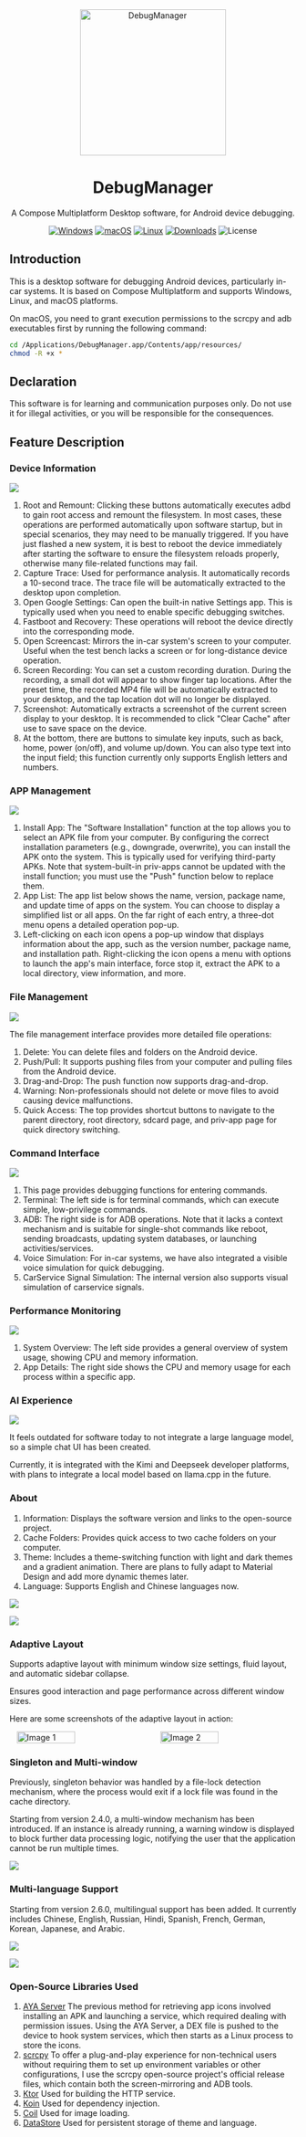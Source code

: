 <div align="center">
    <img src="./launcher/logo.png" width="256" alt="DebugManager">
</div>

<h1 align="center">DebugManager</h1>

<div align="center">

A Compose Multiplatform Desktop software, for Android device debugging.

[![Windows][windows-image]][release-url]
[![macOS][mac-image]][release-url]
[![Linux][linux-image]][release-url]
[![Downloads][download-image]][release-url]
![License][license-image]

</div>

[windows-image]: https://img.shields.io/badge/-Windows-blue?style=flat-square&logo=windows

[mac-image]: https://img.shields.io/badge/-macOS-black?style=flat-square&logo=apple

[linux-image]: https://img.shields.io/badge/-Linux-yellow?style=flat-square&logo=linux

[download-image]: https://img.shields.io/github/downloads/stepheneasyshot/debugmanager/total?style=flat-square

[release-url]: https://github.com/stepheneasyshot/debugmanager/releases

[license-image]: https://img.shields.io/github/license/stepheneasyshot/debugmanager?style=flat-square

## Introduction
This is a desktop software for debugging Android devices, particularly in-car systems. It is based on Compose Multiplatform and supports Windows, Linux, and macOS platforms.

On macOS, you need to grant execution permissions to the scrcpy and adb executables first by running the following command:

```bash
cd /Applications/DebugManager.app/Contents/app/resources/
chmod -R +x *
```

## Declaration
This software is for learning and communication purposes only. Do not use it for illegal activities, or you will be responsible for the consequences.

## Feature Description

### Device Information

![](/screenshots/blogs_dark_deviceinfo.png)

1. Root and Remount: Clicking these buttons automatically executes adbd to gain root access and remount the filesystem. In most cases, these operations are performed automatically upon software startup, but in special scenarios, they may need to be manually triggered. If you have just flashed a new system, it is best to reboot the device immediately after starting the software to ensure the filesystem reloads properly, otherwise many file-related functions may fail.
2. Capture Trace: Used for performance analysis. It automatically records a 10-second trace. The trace file will be automatically extracted to the desktop upon completion.
3. Open Google Settings: Can open the built-in native Settings app. This is typically used when you need to enable specific debugging switches.
4. Fastboot and Recovery: These operations will reboot the device directly into the corresponding mode.
5. Open Screencast: Mirrors the in-car system's screen to your computer. Useful when the test bench lacks a screen or for long-distance device operation.
6. Screen Recording: You can set a custom recording duration. During the recording, a small dot will appear to show finger tap locations. After the preset time, the recorded MP4 file will be automatically extracted to your desktop, and the tap location dot will no longer be displayed.
7. Screenshot: Automatically extracts a screenshot of the current screen display to your desktop. It is recommended to click "Clear Cache" after use to save space on the device.
8. At the bottom, there are buttons to simulate key inputs, such as back, home, power (on/off), and volume up/down. You can also type text into the input field; this function currently only supports English letters and numbers.

### APP Management

![](/screenshots/blogs_cmp_appmanage.png)

1. Install App: The "Software Installation" function at the top allows you to select an APK file from your computer. By configuring the correct installation parameters (e.g., downgrade, overwrite), you can install the APK onto the system. This is typically used for verifying third-party APKs. Note that system-built-in priv-apps cannot be updated with the install function; you must use the "Push" function below to replace them.
2. App List: The app list below shows the name, version, package name, and update time of apps on the system. You can choose to display a simplified list or all apps. On the far right of each entry, a three-dot menu opens a detailed operation pop-up.
3. Left-clicking on each icon opens a pop-up window that displays information about the app, such as the version number, package name, and installation path. Right-clicking the icon opens a menu with options to launch the app's main interface, force stop it, extract the APK to a local directory, view information, and more.

### File Management

![](/screenshots/blogs_cmp_filemanage.png)

The file management interface provides more detailed file operations:

1. Delete: You can delete files and folders on the Android device.
2. Push/Pull: It supports pushing files from your computer and pulling files from the Android device.
3. Drag-and-Drop: The push function now supports drag-and-drop.
4. Warning: Non-professionals should not delete or move files to avoid causing device malfunctions.
5. Quick Access: The top provides shortcut buttons to navigate to the parent directory, root directory, sdcard page, and priv-app page for quick directory switching.

### Command Interface

![](/screenshots/blogs_cmp_command_page.png)

1. This page provides debugging functions for entering commands.
2. Terminal: The left side is for terminal commands, which can execute simple, low-privilege commands.
3. ADB: The right side is for ADB operations. Note that it lacks a context mechanism and is suitable for single-shot commands like reboot, sending broadcasts, updating system databases, or launching activities/services.
4. Voice Simulation: For in-car systems, we have also integrated a visible voice simulation for quick debugging.
5. CarService Signal Simulation: The internal version also supports visual simulation of carservice signals.

### Performance Monitoring

![](/screenshots/blogs_dark_performance.png)

1. System Overview: The left side provides a general overview of system usage, showing CPU and memory information.
2. App Details: The right side shows the CPU and memory usage for each process within a specific app.

### AI Experience

![](/screenshots/blogs_cmp_debugmanager_ai_model.png)

It feels outdated for software today to not integrate a large language model, so a simple chat UI has been created.

Currently, it is integrated with the Kimi and Deepseek developer platforms, with plans to integrate a local model based on llama.cpp in the future.

### About

1. Information: Displays the software version and links to the open-source project.
2. Cache Folders: Provides quick access to two cache folders on your computer.
3. Theme: Includes a theme-switching function with light and dark themes and a gradient animation. There are plans to fully adapt to Material Design and add more dynamic themes later.
4. Language: Supports English and Chinese languages now.

![](/screenshots/blogs_dark_about.png)

![](/screenshots/blogs_light_about.png)

### Adaptive Layout

Supports adaptive layout with minimum window size settings, fluid layout, and automatic sidebar collapse.

Ensures good interaction and page performance across different window sizes.

Here are some screenshots of the adaptive layout in action:

<div style="display: flex; justify-content: center;">
  <img src="/screenshots/blogs_cmp_debugmanager_file_narrow_screen.png" alt="Image 1" style="width: 45%; margin-right: 5%;">
  <img src="/screenshots/blogs_cmp_debugmanager_app_narrow_screen.png" alt="Image 2" style="width: 45%;">
</div>

### Singleton and Multi-window

Previously, singleton behavior was handled by a file-lock detection mechanism, where the process would exit if a lock file was found in the cache directory.

Starting from version 2.4.0, a multi-window mechanism has been introduced. If an instance is already running, a warning window is displayed to block further data processing logic, notifying the user that the application cannot be run multiple times.

![](/screenshots/blogs_multi_window_singleinstance.png)


### Multi-language Support
Starting from version 2.6.0, multilingual support has been added. It currently includes Chinese, English, Russian, Hindi, Spanish, French, German, Korean, Japanese, and Arabic.

![](/screenshots/blogs_debugmanager_multilang.png)

![](/screenshots/blogs_debugmanager_hindi.png)

### Open-Source Libraries Used

1. [AYA Server](https://github.com/liriliri/aya) The previous method for retrieving app icons involved installing an APK and launching a service, which required dealing with permission issues. Using the AYA Server, a DEX file is pushed to the device to hook system services, which then starts as a Linux process to store the icons.
2. [scrcpy](https://github.com/Genymobile/scrcpy) To offer a plug-and-play experience for non-technical users without requiring them to set up environment variables or other configurations, I use the scrcpy open-source project's official release files, which contain both the screen-mirroring and ADB tools.
3. [Ktor](https://ktor.io/) Used for building the HTTP service.
4. [Koin](https://insert-koin.io/) Used for dependency injection.
5. [Coil](https://coil-kt.github.io/coil/) Used for image loading.
6. [DataStore](https://klibs.io/project/androidx/androidx) Used for persistent storage of theme and language.

